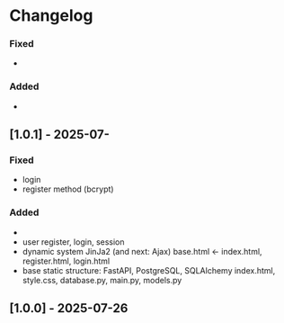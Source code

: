 # Changelog




### Fixed
- 
### Added
-
## [1.0.1] - 2025-07-

### Fixed
- login
- register method (bcrypt)
### Added
- 
- user register, login, session
- dynamic system JinJa2 (and next: Ajax)
    base.html <- index.html, register.html, login.html
- base static structure: FastAPI, PostgreSQL, SQLAlchemy
    index.html, style.css, database.py, main.py, models.py
## [1.0.0] - 2025-07-26    